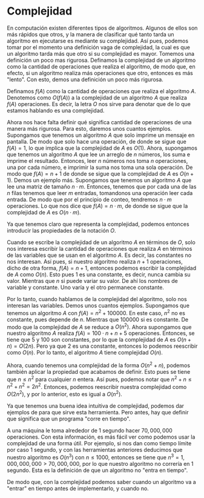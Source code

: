 # Complejidad

En computación existen diferentes tipos de algoritmos. Algunos de ellos son más rápidos que otros, y la manera de clasificar qué tanto tarda un algoritmo en ejecutarse es mediante su complejidad. Así pues, podemos tomar por el momento una definición vaga de complejidad, la cual es que un algoritmo tarda más que otro si su complejidad es mayor. Tomemos una definición un poco mas rigurosa. Definamos la complejidad de un algoritmo como la cantidad de operaciones que realiza el algoritmo, de modo que, en efecto, si un algoritmo realiza más operaciones que otro, entonces es más "lento". Con esto, demos una definición un poco más rigurosa.

Definamos $f(A)$ como la cantidad de operaciones que realiza el algoritmo $A$. Denotemos como $O(f(A))$ a la complejidad de un algoritmo $A$ que realiza $f(A)$ operaciones. Es decir, la letra $O$ nos sirve para denotar que de lo que estamos hablando es una complejidad.

Ahora nos hace falta definir qué significa cantidad de operaciones de una manera más rigurosa. Para esto, daremos unos cuantos ejemplos. Supongamos que tenemos un algoritmo $A$ que solo imprime un mensaje en pantalla. De modo que solo hace una operación, de donde se sigue que $f(A)=1$, lo que implica que la complejidad de $A$ es $O(1)$. Ahora, supongamos que tenemos un algoritmo $A$ que lee un arreglo de $n$ números, los suma e imprime el resultado. Entonces, leer $n$ números nos toma $n$ operaciones, una por cada número, e imprimir la suma nos toma una sola operación. De modo que $f(A)=n+1$ de donde se sigue que la complejidad de $A$ es $O(n+1)$. Demos un ejemplo más. Supongamos que tenemos un algoritmo $A$ que  lee una matriz de tamaño $n \cdot m$. Entonces, tenemos que por cada una de las $n$ filas tenemos que leer $m$ entradas, tomandonos una operación leer cada entrada. De modo que por el principio de conteo, tendremos $n \cdot m$ operaciones. Lo que nos dice que $f(A)=n \cdot m$, de donde se sigue que la complejidad de $A$ es $O(n \cdot m)$.

Ya que tenemos claro que representa la complejidad, podemos entonces introducir las propiedades de la notación $O$.

Cuando se escribe la complejidad de un algoritmo $A$ en términos de $O$, solo nos interesa escribir la cantidad de operaciones que realiza $A$ en términos de las variables que se usan en el algoritmo $A$. Es decir, las constantes no nos interesan. Así pues, si nuestro algoritmo realiza $n+1$ operaciones, dicho de otra forma, $f(A)=n+1$, entonces podemos escribir la complejidad de $A$ como $O(n)$. Esto pues $1$ es una constante, es decir, nunca cambia su valor. Mientras que $n$ si puede variar su valor. De ahí los nombres de variable y constante. Uno varía y el otro permanece constante.

Por lo tanto, cuando hablamos de la complejidad del algoritmo, solo nos interesan las variables. Demos unos cuantos ejemplos. Supongamos que tenemos un algoritmo $A$ con $f(A)=n^2+100000$. En este caso, $n^2$ no es constante, pues depende de $n$. Mientras que 100000 si es constante. De modo que la complejidad de $A$ se reduce a $O(n^2)$. Ahora supongamos que nuestro algoritmo $A$ realiza $f(A) = 100 \cdot n + n + 5$ operaciones. Entonces, se tiene que $5$ y $100$ son constantes, por lo que la complejidad de $A$ es $O(n + n) = O(2n)$. Pero ya que $2$ es una constante, entonces lo podemos reescribir como $O(n)$. Por lo tanto, el algoritmo $A$ tiene complejidad $O(n)$.

Ahora, cuando tenemos una complejidad de la forma $O(n^2 + n)$, podemos también aplicar la propiedad que acabamos de definir. Esto pues se tiene que $n \leq n^2$ para cualquier $n$ entera. Así pues, podemos notar que $n^2+n \leq n^2 + n^2 = 2n^2$. Entonces, podemos reescribir nuestra complejidad como $O(2n^2)$, y por lo anterior, esto es igual a $O(n^2)$.

Ya que tenemos una buena idea intuitiva de complejidad, podemos dar ejemplos de para que sirve esta herramienta. Pero antes, hay que definir que significa que un programa "corre en tiempo".

A una máquina le toma alrededor de $1$ segundo hacer $70,000,000$ operaciones. Con esta información, es más fácil ver como podemos usar la complejidad de una forma útil. Por ejemplo, si nos dan como tiempo límite por caso $1$ segundo, y con las herramientas anteriores deducimos que nuestro algoritmo es $O(n^3)$ con $n \leq 1000$, entonces se tiene que $n^3 = 1,000,000,000 > 70,000,000$, por lo que nuestro algoritmo no correría en $1$ segundo. Esta es la definición de que un algoritmo no "entra en tiempo".

De modo que, con la complejidad podemos saber cuando un algoritmo va a "entrar" en tiempo antes de implementarlo, y cuando no.
